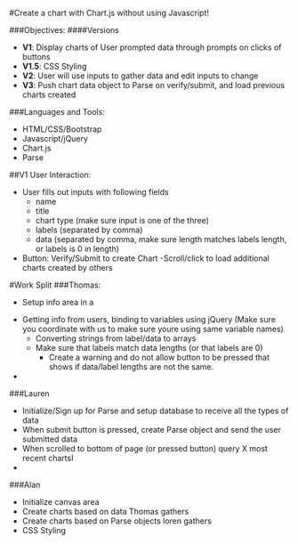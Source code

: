 #Create a chart with Chart.js without using Javascript!

###Objectives:
####Versions
- **V1**: Display charts of User prompted data through prompts on clicks of buttons
- **V1.5**: CSS Styling
- **V2**: User will use inputs to gather data and edit inputs to change
- **V3**: Push chart data object to Parse on verify/submit, and load previous charts created

###Languages and Tools:
- HTML/CSS/Bootstrap
- Javascript/jQuery
- Chart.js
- Parse

##V1 User Interaction:
- User fills out inputs with following fields
  - name
  - title
  - chart type (make sure input is one of the three)
  - labels (separated by comma)
  - data (separated by comma, make sure length matches labels length, or labels is 0 in length)
- Button: Verify/Submit to create Chart
-Scroll/click to load additional charts created by others

#Work Split
###Thomas:
  - Setup info area in a <form></form>
  - Getting info from users, binding to variables using jQuery (Make sure you coordinate with us to make sure youre using same variable names)
    - Converting strings from label/data to arrays
    - Make sure that labels match data lengths (or that labels are 0)
      - Create a warning and do not allow button to be pressed that shows if data/label lengths are not the same.
  -
###Lauren
  - Initialize/Sign up for Parse and setup database to receive all the types of data
  - When submit button is pressed, create Parse object and send the user submitted data
  - When scrolled to bottom of page (or pressed button) query X most recent chartsI
  -

###Alan
  - Initialize canvas area
  - Create charts based on data Thomas gathers
  - Create charts based on Parse objects loren gathers
  - CSS Styling
